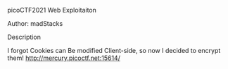 picoCTF2021
Web Exploitaiton

Author: madStacks

Description

I forgot Cookies can Be modified Client-side, so now I decided to encrypt them! http://mercury.picoctf.net:15614/


